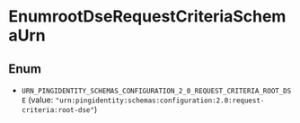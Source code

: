 

# EnumrootDseRequestCriteriaSchemaUrn

## Enum


* `URN_PINGIDENTITY_SCHEMAS_CONFIGURATION_2_0_REQUEST_CRITERIA_ROOT_DSE` (value: `"urn:pingidentity:schemas:configuration:2.0:request-criteria:root-dse"`)




